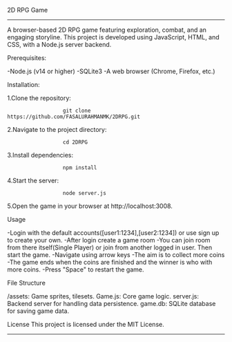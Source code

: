 2D RPG Game
*********************************************************************************************************************************
A browser-based 2D RPG game featuring exploration, combat, and an engaging storyline. This project is developed using JavaScript, HTML, and CSS, with a Node.js server backend.

Prerequisites:

-Node.js (v14 or higher)
-SQLite3
-A web browser (Chrome, Firefox, etc.)

Installation:

1.Clone the repository:

                      git clone https://github.com/FASALURAHMANMK/2DRPG.git

2.Navigate to the project directory:

                      cd 2DRPG

3.Install dependencies:
 
                      npm install
4.Start the server:

                      node server.js

5.Open the game in your browser at http://localhost:3008.

Usage

-Login with the default accounts([user1:1234],[user2:1234]) or use sign up to create your own.
-After login create a game room
-You can join room from there itself(Single Player) or join from another logged in user. Then start the game.
-Navigate using arrow keys
-The aim is to collect more coins
-The game ends when the coins are finished and the winner is who with more coins.
-Press "Space" to restart the game.

File Structure

/assets: Game sprites, tilesets.
Game.js: Core game logic.
server.js: Backend server for handling data persistence.
game.db: SQLite database for saving game data.

License
This project is licensed under the MIT License.
*********************************************************************************************************************************